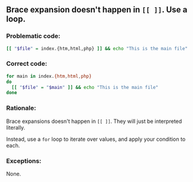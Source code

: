 ## Brace expansion doesn't happen in `[[ ]]`. Use a loop.

### Problematic code:

```sh
[[ "$file" = index.{htm,html,php} ]] && echo "This is the main file"
```

### Correct code:

```sh
for main in index.{htm,html,php}
do
  [[ "$file" = "$main" ]] && echo "This is the main file"
done
```

### Rationale:

Brace expansions doesn't happen in `[[ ]]`. They will just be interpreted literally.

Instead, use a `for` loop to iterate over values, and apply your condition to each.

### Exceptions:

None.